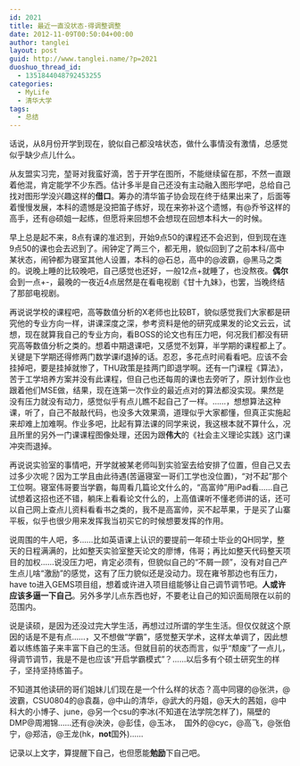 ```yaml
---
id: 2021
title: 最近一直没状态-得调整调整
date: 2012-11-09T00:50:04+00:00
author: tanglei
layout: post
guid: http://www.tanglei.name/?p=2021
duoshuo_thread_id:
  - 1351844048792453255
categories:
  - MyLife
  - 清华大学
tags:
  - 总结
---
```

话说，从8月份开学到现在，貌似自己都没啥状态，做什么事情没有激情，总感觉似乎缺少点儿什么。

从友盟实习完，堃哥对我蛮好滴，苦于开学在图所，不能继续留在那，不然一直跟着他混，肯定能学不少东西。估计多半是自己还没有主动融入图形学吧，总给自己找对图形学没兴趣这样的**借口**。筹办的清华笛子协会现在终于结果出来了，后面等着慢慢发展，本科的遗憾是没把笛子练好，现在来弥补这个遗憾，有@乔爷这样的高手，还有@硕姐一起练，但愿将来回想不会想现在回想本科大一的时候。

早上总是起不来，8点有课的准迟到，开始9点50的课程还不会迟到，但到现在连9点50的课也会去迟到了。闹钟定了两三个，都无用，貌似回到了之前本科/高中某状态，闹钟都为寝室其他人设置，本科的@石总，高中的@波霸，@黑马之类的。说晚上睡的比较晚吧，自己感觉也还好，一般12点+就睡了，也没熬夜。**偶尔**会到一点+-，最晚的一夜近4点居然是在看电视剧《甘十九妹》，也罢，当晚终结了那部电视剧。

再说说学校的课程吧，高等数值分析的X老师也比较BT，貌似感觉我们大家都是研究他的专业方向一样，讲课深度之深，参考资料是他的研究成果发的论文云云，试想，现在就算我自己的专业方向，看BOSS的论文也有压力吧，何况我们都没有研究高等数值分析之类的。想着中期退课吧，又感觉不划算，半学期的课程都上了。关键是下学期还得修两门数学课if退掉的话。忍忍，多花点时间看看吧。应该不会挂掉吧，要是挂掉就惨了，THU政策是挂两门即退学啊。还有一门课程《算法》，苦于工学培养方案并没有此课程，但自己也还每周的课也去旁听了，原计划作业也跟着他们MSE做，结果，现在连第一次作业的最近点对的算法都没实现。果然是没有压力就没有动力，感觉似乎有点儿瞧不起自己了一样。……，想想算法这种课，听了，自己不敲敲代码，也没多大效果滴，道理似乎大家都懂，但真正实施起来却难上加难啊。作业多吧，比起有算法课的同学来说，我这根本就不算什么，况且所里的另外一门课课程图像处理，还因为跟**伟大**的《社会主义理论实践》这门课冲突而退掉。

再说说实验室的事情吧，开学就被某老师叫到实验室去给安排了位置，但自己又去过多少次呢？因为工学且由此待遇(苦逼寝室一哥们工学也没位置)，“对不起”那个工位啊。寝室伟哥要当学霸，每周看几篇论文什么的，“高富帅”用iPad看……自己试想着这招也还不错，躺床上看看论文什么的，上高值课听不懂老师讲的话，还可以自己网上查点儿资料看看书之类的，我不是高富帅，买不起苹果，于是买了山寨平板，似乎也很少用来发挥我当初买它的时候想要发挥的作用。

说周围的牛人吧，多……比如英语课上认识的要提前一年硕士毕业的QH同学，整天的日程满满的，比如整天实验室整天论文的廖博，伟哥；再比如整天代码整天项目的加权……说没压力吧，肯定必须有，但貌似自己的“不屑一顾”，没有对自己产生点儿啥“激励”的感觉，这有了压力貌似还是没动力。现在雍爷那边也有压力，have to进入GEMS项目组，想着或许进入项目组能够让自己调节调节吧。**人或许应该多逼一下自己**。另外多学儿点东西也好，不要老让自己的知识面局限在以前的范围内。

说是读硕，是因为还没过完大学生活，再想过过所谓的学生生活。但仅仅就这个原因的话是不是有点……，又不想做“学霸”，感觉整天学术，这样太单调了，因此想着以练练笛子来丰富下自己的生活。但就目前的状态而言，似乎“颓废”了一点儿，得调节调节，我是不是也应该“开启学霸模式”？……以后多有个硕士研究生的样子，坚持坚持练笛子。

不知道其他读研的哥们姐妹儿们现在是一个什么样的状态？高中同寝的@张洪，@波霸，CSU0804的@袁磊，@中山的清华，@武大的丹姐，@天大的茜姐，@中科大的小博子、june，@另一个csu的李冰(不知道在法学院怎样了)，隔壁的DMP@周湘锦……还有@泱泱，@彭佳，@玉冰，  国外的@cyc，@高飞，@张伯宁，@郑洁，@王龙(hk，**not**国外)……

记录以上文字，算提醒下自己，也但愿能**勉励**下自己吧。
